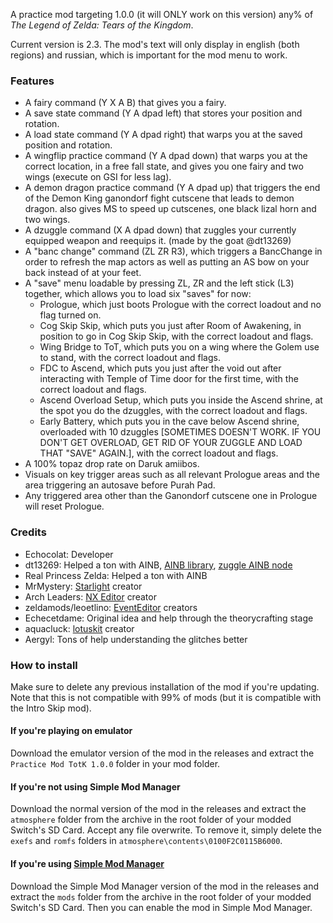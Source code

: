 A practice mod targeting 1.0.0 (it will ONLY work on this version) any% of *The Legend of Zelda: Tears of the Kingdom*.

Current version is 2.3. The mod's text will only display in english (both regions) and russian, which is important for the mod menu to work.

### Features

- A fairy command (Y X A B) that gives you a fairy.
- A save state command (Y A dpad left) that stores your position and rotation.
- A load state command (Y A dpad right) that warps you at the saved position and rotation.
- A wingflip practice command (Y A dpad down) that warps you at the correct location, in a free fall state, and gives you one fairy and two wings (execute on GSI for less lag).
- A demon dragon practice command (Y A dpad up) that triggers the end of the Demon King ganondorf fight cutscene that leads to demon dragon. also gives MS to speed up cutscenes, one black lizal horn and two wings.
- A dzuggle command (X A dpad down) that zuggles your currently equipped weapon and reequips it. (made by the goat @dt13269)
- A "banc change" command (ZL ZR R3), which triggers a BancChange in order to refresh the map actors as well as putting an AS bow on your back instead of at your feet.
- A "save" menu loadable by pressing ZL, ZR and the left stick (L3) together, which allows you to load six "saves" for now:
  - Prologue, which just boots Prologue with the correct loadout and no flag turned on.
  - Cog Skip Skip, which puts you just after Room of Awakening, in position to go in Cog Skip Skip, with the correct loadout and flags.
  - Wing Bridge to ToT, which puts you on a wing where the Golem use to stand, with the correct loadout and flags.
  - FDC to Ascend, which puts you just after the void out after interacting with Temple of Time door for the first time, with the correct loadout and flags.
  - Ascend Overload Setup, which puts you inside the Ascend shrine, at the spot you do the dzuggles, with the correct loadout and flags.
  - Early Battery, which puts you in the cave below Ascend shrine, overloaded with 10 dzuggles [SOMETIMES DOESN'T WORK. IF YOU DON'T GET OVERLOAD, GET RID OF YOUR ZUGGLE AND LOAD THAT "SAVE" AGAIN.], with the correct loadout and flags.
- A 100% topaz drop rate on Daruk amiibos.
- Visuals on key trigger areas such as all relevant Prologue areas and the area triggering an autosave before Purah Pad.
- Any triggered area other than the Ganondorf cutscene one in Prologue will reset Prologue.

### Credits
- Echocolat: Developer
- dt13269: Helped a ton with AINB, [AINB library](https://github.com/dt-12345/ainb), [zuggle AINB node](https://github.com/dt-12345/zuggleAI)
- Real Princess Zelda: Helped a ton with AINB
- MrMystery: [Starlight](https://github.com/MrMystery-Official/Starlight-Dev) creator
- Arch Leaders: [NX Editor](https://github.com/NX-Editor/NxEditor) creator
- zeldamods/leoetlino: [EventEditor](https://github.com/zeldamods/event-editor) creators
- Echecetdame: Original idea and help through the theorycrafting stage
- aquacluck: [lotuskit](https://github.com/aquacluck/totk-lotuskit) creator
- Aergyl: Tons of help understanding the glitches better

### How to install

Make sure to delete any previous installation of the mod if you're updating. Note that this is not compatible with 99% of mods (but it is compatible with the Intro Skip mod).

#### If you're playing on emulator

Download the emulator version of the mod in the releases and extract the `Practice Mod TotK 1.0.0` folder in your mod folder.

#### If you're not using Simple Mod Manager

Download the normal version of the mod in the releases and extract the `atmosphere` folder from the archive in the root folder of your modded Switch's SD Card. Accept any file overwrite. To remove it, simply delete the `exefs` and `romfs` folders in `atmosphere\contents\0100F2C0115B6000`.

#### If you're using [Simple Mod Manager](https://github.com/nadrino/SimpleModManager)

Download the Simple Mod Manager version of the mod in the releases and extract the `mods` folder from the archive in the root folder of your modded Switch's SD Card. Then you can enable the mod in Simple Mod Manager.